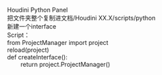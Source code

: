 Houdini Python Panel  
把文件夹整个复制进文档/Houdini XX.X/scripts/python  
新建一个interface  
Script：  
from ProjectManager import project  
reload(project)   
def createInterface():    
&nbsp;&nbsp;&nbsp;&nbsp;&nbsp;&nbsp;&nbsp;&nbsp;return project.ProjectManager()  
